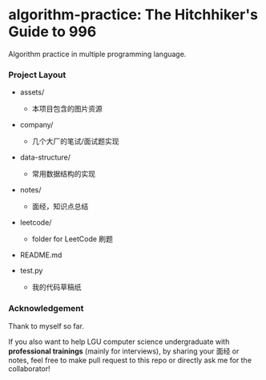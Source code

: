 # algorithm-practice: The Hitchhiker's Guide to 996
Algorithm practice in multiple programming language.

### Project Layout

- assets/
  - 本项目包含的图片资源

- company/
  - 几个大厂的笔试/面试题实现 
- data-structure/
  - 常用数据结构的实现
- notes/
  - 面经，知识点总结
- leetcode/
  - folder for LeetCode 刷题

- README.md

- test.py
  - 我的代码草稿纸

### Acknowledgement

Thank to myself so far.

If you also want to help LGU computer science undergraduate with **professional trainings** (mainly for interviews), by sharing your 面经 or notes, feel free to make pull request to this repo or directly ask me for the collaborator!

